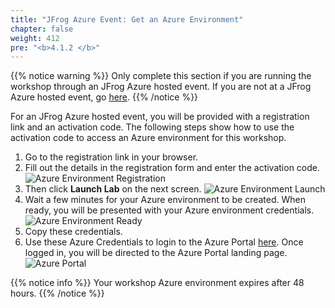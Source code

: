 ```yaml
---
title: "JFrog Azure Event: Get an Azure Environment"
chapter: false
weight: 412
pre: "<b>4.1.2 </b>"
---
```


{{% notice warning %}}
Only complete this section if you are running the workshop through an JFrog Azure hosted event. If you are not at a JFrog Azure hosted event, go [here](413_self_paced_account.html).
{{% /notice %}}


For an JFrog Azure hosted event, you will be provided with a registration link and an activation code. The following steps show how to use the activation code to access an Azure environment for this workshop.

1. Go to the registration link in your browser.
2. Fill out the details in the registration form and enter the activation code.
   ![Azure Environment Registration](/images/azure-environment-registration.png)
3. Then click **Launch Lab** on the next screen.
   ![Azure Environment Launch](/images/azure-environment-launch.png)
4. Wait a few minutes for your Azure environment to be created. When ready, you will be presented with your Azure environment credentials.
   ![Azure Environment Ready](/images/azure-environment-ready.png)
5. Copy these credentials. 
6. Use these Azure Credentials to login to the Azure Portal [here](https://portal.azure.com/). Once logged in, you will be directed to the Azure Portal landing page.
   ![Azure Portal](/images/azure-portal.png)



{{% notice info %}}
Your workshop Azure environment expires after 48 hours.
{{% /notice %}}

